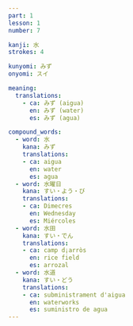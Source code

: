 ```yaml
---
part: 1
lesson: 1
number: 7

kanji: 水
strokes: 4

kunyomi: みず
onyomi: スイ

meaning:
  translations:
    - ca: みず (aigua)
      en: みず (water)
      es: みず (agua)

compound_words:
  - word: 水
    kana: みず
    translations:
    - ca: aigua
      en: water
      es: agua
  - word: 水曜日
    kana: すい・よう・び
    translations:
    - ca: Dimecres
      en: Wednesday
      es: Miércoles
  - word: 水田
    kana: すい・でん
    translations:
    - ca: camp d¡arròs
      en: rice field
      es: arrozal
  - word: 水道
    kana: すい・どう
    translations:
    - ca: subministrament d'aigua
      en: waterworks
      es: suministro de agua
---
```

